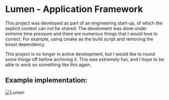 # Lumen - Application Framework

This project was developed as part of an engineering start-up, of which the explicit context can not be shared.  The develoment was done under extreme time pressure and there are numerous things that I would love to correct.  For example, using cmake as the build script and removing the boost dependency.

This project is no longer in active development, but I would like to round some things off before archiving it.  This was extremely fun, and I hope to be able to work on something like this again.

## Example implementation:

![Lumen](https://user-images.githubusercontent.com/81622310/163559433-4111b588-9fdf-46b0-bbbe-ee3415ed7429.png)
